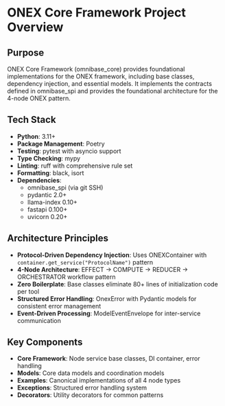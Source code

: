 # ONEX Core Framework Project Overview

## Purpose
ONEX Core Framework (omnibase_core) provides foundational implementations for the ONEX framework, including base classes, dependency injection, and essential models. It implements the contracts defined in omnibase_spi and provides the foundational architecture for the 4-node ONEX pattern.

## Tech Stack
- **Python**: 3.11+
- **Package Management**: Poetry
- **Testing**: pytest with asyncio support
- **Type Checking**: mypy
- **Linting**: ruff with comprehensive rule set
- **Formatting**: black, isort
- **Dependencies**:
  - omnibase_spi (via git SSH)
  - pydantic 2.0+
  - llama-index 0.10+
  - fastapi 0.100+
  - uvicorn 0.20+

## Architecture Principles
- **Protocol-Driven Dependency Injection**: Uses ONEXContainer with `container.get_service("ProtocolName")` pattern
- **4-Node Architecture**: EFFECT → COMPUTE → REDUCER → ORCHESTRATOR workflow pattern
- **Zero Boilerplate**: Base classes eliminate 80+ lines of initialization code per tool
- **Structured Error Handling**: OnexError with Pydantic models for consistent error management
- **Event-Driven Processing**: ModelEventEnvelope for inter-service communication

## Key Components
- **Core Framework**: Node service base classes, DI container, error handling
- **Models**: Core data models and coordination models
- **Examples**: Canonical implementations of all 4 node types
- **Exceptions**: Structured error handling system
- **Decorators**: Utility decorators for common patterns
